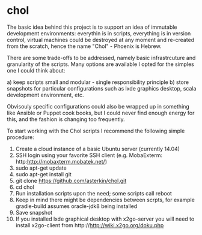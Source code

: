 chol
====

The basic idea behind this project is to support an idea of immutable development environments: everythin is in scripts, everything is in version control, virtual machines could be destroyed at any moment and re-created from the scratch, hence the name "Chol" - Phoenix is Hebrew.

There are some trade-offs to be addressed, namely basic infrastrcuture and granularity of the scripts. Many options are available I opted for the simples one I could think about: 

  a) keep scripts small and modular - single responsibility principle
  b) store snapshots for particular configurations such as lxde graphics desktop, scala development environment, etc.

Obvisouly specific configurations could also be wrapped up in something like Ansible or Puppet cook books, but I could never find enough energy for this, and the fashion is changing too frequently.

To start working with the Chol scripts I recommend the following simple procedure:

  1. Create a cloud instance of a basic Ubuntu server (currently 14.04)
  2. SSH login using your favorite SSH client (e.g. MobaExterm: http:http://mobaxterm.mobatek.net/)
  2. sudo apt-get update
  3. sudo apt-get install git
  4. git clone https://github.com/asterkin/chol.git
  5. cd chol
  6. Run installation scripts upon the need; some scripts call reboot 
  7. Keep in mind there might be dependencies between scrpts, for example gradle-build assumes oracle-jdk8 being installed
  8. Save snapshot
  9. If you installed lxde graphical desktop with x2go-server you will need to install x2go-client from http://http://wiki.x2go.org/doku.php



